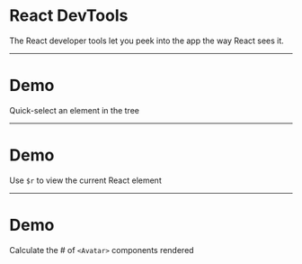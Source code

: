 # React DevTools

The React developer tools let you peek into the app the way React sees it.

---

# Demo

Quick-select an element in the tree

---

# Demo

Use `$r` to view the current React element

---

# Demo

Calculate the # of `<Avatar>` components rendered
